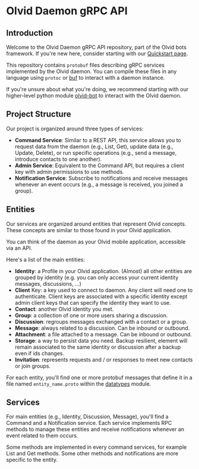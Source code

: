 # Olvid Daemon gRPC API

## Introduction

Welcome to the Olvid Daemon gRPC API repository, part of the Olvid bots framework. If you're new here, consider starting with our [Quickstart page](https://doc.bot.olvid.io/quickstart).

This repository contains `protobuf` files describing gRPC services implemented by the Olvid daemon. You can compile these files in any language using `protoc` or [buf](https://buf.build/) to interact with a daemon instance.

If you're unsure about what you're doing, we recommend starting with our higher-level python module [olvid-bot](https://github.com/olvid-io/Olvid-Bot-Python-Client) to interact with the Olvid daemon.

## Project Structure

Our project is organized around three types of services:

* **Command Service**: Similar to a REST API, this service allows you to request data from the daemon (e.g., List, Get), update data (e.g., Update, Delete), or run specific operations (e.g., send a message, introduce contacts to one another).
* **Admin Service**: Equivalent to the Command API, but requires a client key with admin permissions to use methods.
* **Notification Service**: Subscribe to notifications and receive messages whenever an event occurs (e.g., a message is received, you joined a group).

## Entities

Our services are organized around entities that represent Olvid concepts. These concepts are similar to those found in your Olvid application.

You can think of the daemon as your Olvid mobile application, accessible via an API.

Here's a list of the main entities:

* **Identity**: a Profile in your Olvid application. (Almost) all other entities are grouped by identity (e.g. you can only access your current identity messages, discussions, ...) 
* **Client** Key: a key used to connect to daemon. Any client will need one to authenticate. Client keys are associated with a specific identity except admin client keys that can specify the identity they want to use.  
* **Contact**: another Olvid identity you met. 
* **Group**: a collection of one or more users sharing a discussion.
* **Discussion**: regroups messages exchanged with a contact or a group.
* **Message**: always related to a discussion. Can be inbound or outbound.
* **Attachment**: a file attached to a message. Can be inbound or outbound.
* **Storage**: a way to persist data you need. Backup resilient, element will remain associated to the same identity or discussion after a backup even if ids changes. 
* **Invitation**: represents requests and / or responses to meet new contacts or join groups.

For each entity, you'll find one or more protobuf messages that define it in a file named `entity_name.proto` within the [datatypes](./olvid/daemon/datatypes/v1) module.

## Services

For main entities (e.g., Identity, Discussion, Message), you'll find a Command and a Notification service. Each service implements RPC methods to manage these entities and receive notifications whenever an event related to them occurs.

Some methods are implemented in every command services, for example List and Get methods. Some other methods and notifications are more specific to the entity.
